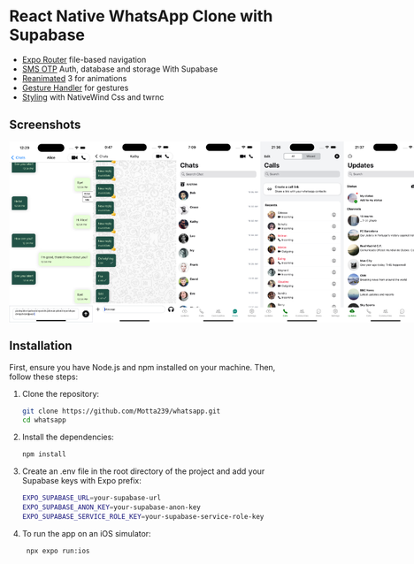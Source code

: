 # React Native WhatsApp Clone with Supabase

- [Expo Router](https://docs.expo.dev/routing/introduction/) file-based navigation
- [SMS OTP](https://github.com/supabase) Auth, database and storage With Supabase
- [Reanimated](https://docs.swmansion.com/react-native-reanimated/) 3 for animations
- [Gesture Handler](https://docs.swmansion.com/react-native-gesture-handler/) for gestures
- [Styling](https://github.com/jaredh159/tailwind-react-native-classnames) with NativeWind Css and twrnc

## Screenshots

<div style="display: flex; flex-direction: row;">
  <img src="./images/1.png" width="30%">
  <img src="./images/2.png" width="30%">
  <img src="./images/3.png" width="30%">
  <img src="./images/4.png" width="30%">
  <img src="./images/5.png" width="30%">
  <img src="./images/6.png" width="30%">
  <img src="./images/7.png" width="30%">
</div>



## Installation

First, ensure you have Node.js and npm installed on your machine. Then, follow these steps:

1. Clone the repository:
   ```sh
   git clone https://github.com/Motta239/whatsapp.git
   cd whatsapp
   
2. Install the dependencies:
    ```sh
    npm install
    
3. Create an .env file in the root directory of the project and add your Supabase keys with Expo prefix:
    ```sh
    EXPO_SUPABASE_URL=your-supabase-url
    EXPO_SUPABASE_ANON_KEY=your-supabase-anon-key
    EXPO_SUPABASE_SERVICE_ROLE_KEY=your-supabase-service-role-key

4. To run the app on an iOS simulator:
   ```sh
    npx expo run:ios
